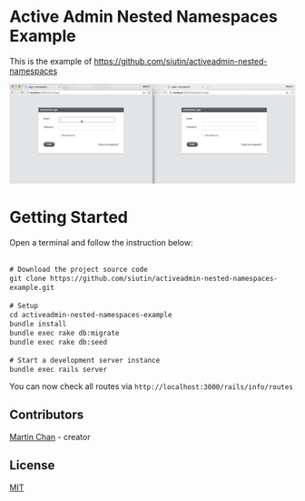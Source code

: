 # Active Admin Nested Namespaces Example 

This is the example of https://github.com/siutin/activeadmin-nested-namespaces

![demo](https://github.com/siutin/activeadmin-nested-namespaces-example/blob/master/demo.gif)

# Getting Started


Open a terminal and follow the instruction below:

```

# Download the project source code
git clone https://github.com/siutin/activeadmin-nested-namespaces-example.git

# Setup
cd activeadmin-nested-namespaces-example
bundle install 
bundle exec rake db:migrate
bundle exec rake db:seed

# Start a development server instance
bundle exec rails server

```

You can now check all routes via `http://localhost:3000/rails/info/routes`

## Contributors
 [Martin Chan](https://twitter.com/osiutino) - creator 

## License

[MIT](https://opensource.org/licenses/MIT)